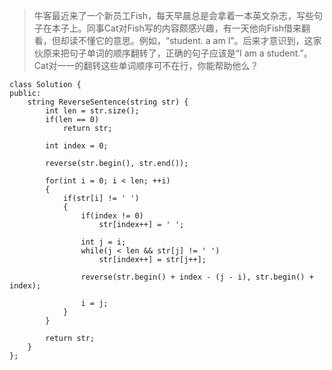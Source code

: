 >牛客最近来了一个新员工Fish，每天早晨总是会拿着一本英文杂志，写些句子在本子上。同事Cat对Fish写的内容颇感兴趣，有一天他向Fish借来翻看，但却读不懂它的意思。例如，“student. a am I”。后来才意识到，这家伙原来把句子单词的顺序翻转了，正确的句子应该是“I am a student.”。Cat对一一的翻转这些单词顺序可不在行，你能帮助他么？




```
class Solution {
public:
    string ReverseSentence(string str) {
        int len = str.size();
        if(len == 0)
            return str;
        
        int index = 0;

        reverse(str.begin(), str.end());

        for(int i = 0; i < len; ++i)
        {
            if(str[i] != ' ')
            {
                if(index != 0)
                    str[index++] = ' ';

                int j = i;
                while(j < len && str[j] != ' ')
                    str[index++] = str[j++];

                reverse(str.begin() + index - (j - i), str.begin() + index);

                i = j;
            }
        }
        
        return str;
    }
};
```
